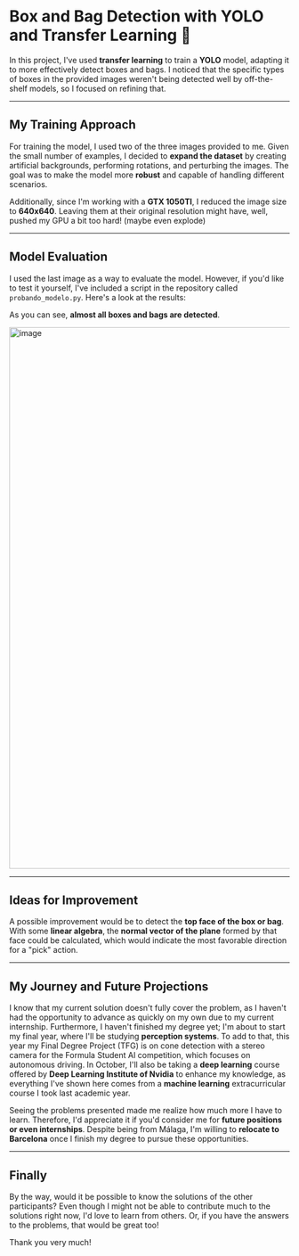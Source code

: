 # Box and Bag Detection with YOLO and Transfer Learning 🚀

In this project, I've used **transfer learning** to train a **YOLO** model, adapting it to more effectively detect boxes and bags. I noticed that the specific types of boxes in the provided images weren't being detected well by off-the-shelf models, so I focused on refining that.

---

## My Training Approach

For training the model, I used two of the three images provided to me. Given the small number of examples, I decided to **expand the dataset** by creating artificial backgrounds, performing rotations, and perturbing the images. The goal was to make the model more **robust** and capable of handling different scenarios.

Additionally, since I'm working with a **GTX 1050TI**, I reduced the image size to **640x640**. Leaving them at their original resolution might have, well, pushed my GPU a bit too hard! (maybe even explode)

---

## Model Evaluation

I used the last image as a way to evaluate the model. However, if you'd like to test it yourself, I've included a script in the repository called `probando_modelo.py`. Here's a look at the results:

As you can see, **almost all boxes and bags are detected**.

<img width="970" height="972" alt="image" src="https://github.com/user-attachments/assets/d08e9896-34a0-4e71-be2d-0955de32cb2f" />

---

## Ideas for Improvement

A possible improvement would be to detect the **top face of the box or bag**. With some **linear algebra**, the **normal vector of the plane** formed by that face could be calculated, which would indicate the most favorable direction for a "pick" action.

---

## My Journey and Future Projections

I know that my current solution doesn't fully cover the problem, as I haven't had the opportunity to advance as quickly on my own due to my current internship. Furthermore, I haven't finished my degree yet; I'm about to start my final year, where I'll be studying **perception systems**. To add to that, this year my Final Degree Project (TFG) is on cone detection with a stereo camera for the Formula Student AI competition, which focuses on autonomous driving. In October, I'll also be taking a **deep learning** course offered by **Deep Learning Institute of Nvidia** to enhance my knowledge, as everything I've shown here comes from a **machine learning** extracurricular course I took last academic year.

Seeing the problems presented made me realize how much more I have to learn. Therefore, I'd appreciate it if you'd consider me for **future positions or even internships**. Despite being from Málaga, I'm willing to **relocate to Barcelona** once I finish my degree to pursue these opportunities.

---

## Finally

By the way, would it be possible to know the solutions of the other participants? Even though I might not be able to contribute much to the solutions right now, I'd love to learn from others. Or, if you have the answers to the problems, that would be great too!

Thank you very much!
